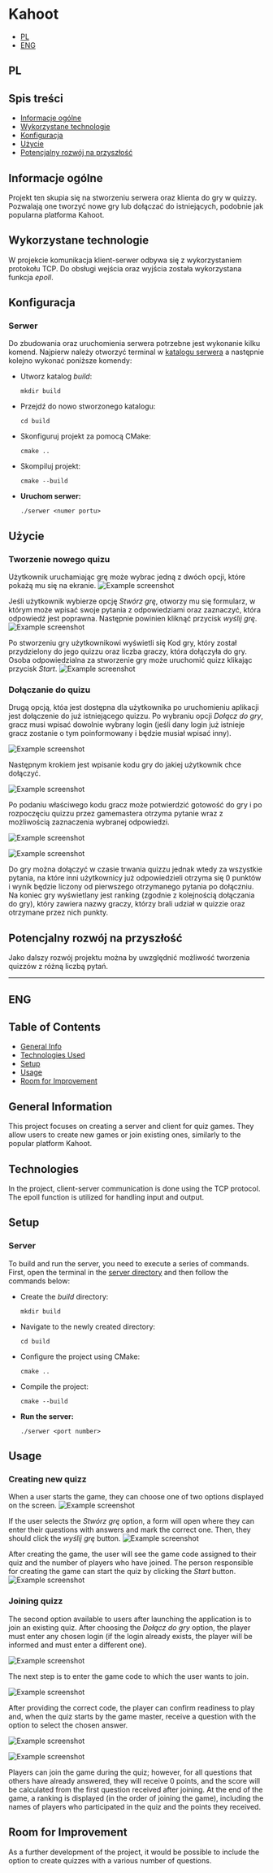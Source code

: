 # Kahoot
* [PL](#PL)
* [ENG](#ENG)

## PL

## Spis treści
* [Informacje ogólne](#Informacje-ogólne)
* [Wykorzystane technologie](#Wykorzystane-technologie)
* [Konfiguracja](#Konfiguracja)
* [Użycie](#Użycie)
* [Potencjalny rozwój na przyszłość](#Potencjalny-rozwój-na-przyszłość)



## Informacje ogólne
Projekt ten skupia się na stworzeniu serwera oraz klienta do gry w quizzy. Pozwalają one tworzyć nowe gry lub dołączać do istniejących, podobnie jak popularna platforma Kahoot.


## Wykorzystane technologie
W projekcie komunikacja klient-serwer odbywa się z wykorzystaniem protokołu TCP. Do obsługi wejścia oraz wyjścia została wykorzystana funkcja *epoll*.


## Konfiguracja
### Serwer
Do zbudowania oraz uruchomienia serwera potrzebne jest wykonanie kilku komend. Najpierw należy otworzyć terminal w [katalogu serwera](./projekt-serwer) a następnie kolejno wykonać poniższe komendy:

- Utworz katalog *build*:
  
  `mkdir build`
  
- Przejdź do nowo stworzonego katalogu:
  
  `cd build`
  
- Skonfiguruj projekt za pomocą CMake:

  `cmake ..`

- Skompiluj projekt:

  `cmake --build`

- **Uruchom serwer:**

  `./serwer <numer portu>`

## Użycie
### Tworzenie nowego quizu
Użytkownik uruchamiając grę może wybrac jedną z dwóch opcji, które pokażą mu się na ekranie. 
![Example screenshot](./img/welcome_page.png)

Jeśli użytkownik wybierze opcję *Stwórz grę*, otworzy mu się formularz, w którym może wpisać swoje pytania z odpowiedziami oraz zaznaczyć, która odpowiedź jest poprawna. Następnie powinien kliknąć przycisk *wyślij grę*.
![Example screenshot](./img/question_form.png)

Po stworzeniu gry użytkownikowi wyświetli się Kod gry, który został przydzielony do jego quizzu oraz liczba graczy, która dołączyła do gry. Osoba odpowiedzialna za stworzenie gry może uruchomić quizz klikając przycisk *Start*.
![Example screenshot](./img/waiting_for_players.png)

### Dołączanie do quizu
Drugą opcją, któa jest dostępna dla użytkownika po uruchomieniu aplikacji jest dołączenie do już istniejącego quizzu. Po wybraniu opcji *Dołącz do gry*, gracz musi wpisać dowolnie wybrany login (jeśli dany login już istnieje gracz zostanie o tym poinformowany i będzie musiał wpisać inny).

![Example screenshot](./img/login.png)

Następnym krokiem jest wpisanie kodu gry do jakiej użytkownik chce dołączyć. 

![Example screenshot](./img/game_code.png)

Po podaniu właściwego kodu gracz może potwierdzić gotowość do gry i po rozpoczęciu quizzu przez gamemastera otrzyma pytanie wraz z możliwością zaznaczenia wybranej odpowiedzi.

![Example screenshot](./img/ready.png)

![Example screenshot](./img/q1.png)


Do gry można dołączyć w czasie trwania quizzu jednak wtedy za wszystkie pytania, na które inni użytkownicy już odpowiedzieli otrzyma się 0 punktów i wynik będzie liczony od pierwszego otrzymanego pytania po dołączniu.
Na koniec gry wyświetlany jest ranking (zgodnie z kolejnością dołączania do gry), który zawiera nazwy graczy, którzy brali udział w quizzie oraz otrzymane przez nich punkty.


## Potencjalny rozwój na przyszłość
Jako dalszy rozwój projektu można by uwzględnić możliwość tworzenia quizzów z różną liczbą pytań.

---------------------------------------------------------------------------------------------------------------------------
## ENG

## Table of Contents
* [General Info](#general-information)
* [Technologies Used](#technologies)
* [Setup](#setup)
* [Usage](#usage)
* [Room for Improvement](#room-for-improvement)

## General Information
This project focuses on creating a server and client for quiz games. They allow users to create new games or join existing ones, similarly to the popular platform Kahoot.


## Technologies
In the project, client-server communication is done using the TCP protocol. The epoll function is utilized for handling input and output.


## Setup
### Server
To build and run the server, you need to execute a series of commands. First, open the terminal in the [server directory](./projekt-serwer) and then follow the commands below:

- Create the *build* directory:
  
  `mkdir build`
  
- Navigate to the newly created directory:
  
  `cd build`
  
- Configure the project using CMake:

  `cmake ..`

- Compile the project:

  `cmake --build`

- **Run the server:**

  `./serwer <port number>`


## Usage
### Creating new quizz
When a user starts the game, they can choose one of two options displayed on the screen.
![Example screenshot](./img/welcome_page.png)

If the user selects the *Stwórz grę* option, a form will open where they can enter their questions with answers and mark the correct one. Then, they should click the *wyślij grę* button.
![Example screenshot](./img/question_form.png)

After creating the game, the user will see the game code assigned to their quiz and the number of players who have joined. The person responsible for creating the game can start the quiz by clicking the *Start* button.
![Example screenshot](./img/waiting_for_players.png)

### Joining quizz
The second option available to users after launching the application is to join an existing quiz. After choosing the *Dołącz do gry* option, the player must enter any chosen login (if the login already exists, the player will be informed and must enter a different one).

![Example screenshot](./img/login.png)

The next step is to enter the game code to which the user wants to join.

![Example screenshot](./img/game_code.png)

After providing the correct code, the player can confirm readiness to play and, when the quiz starts by the game master, receive a question with the option to select the chosen answer.

![Example screenshot](./img/ready.png)

![Example screenshot](./img/q1.png)


Players can join the game during the quiz; however, for all questions that others have already answered, they will receive 0 points, and the score will be calculated from the first question received after joining.
At the end of the game, a ranking is displayed (in the order of joining the game), including the names of players who participated in the quiz and the points they received.


## Room for Improvement
As a further development of the project, it would be possible to include the option to create quizzes with a various number of questions.
